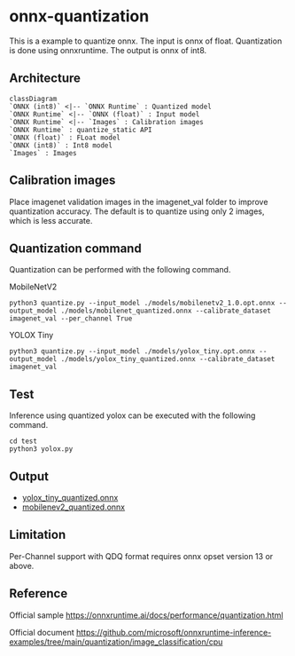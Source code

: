 # onnx-quantization

This is a example to quantize onnx. The input is onnx of float. Quantization is done using onnxruntime. The output is onnx of int8.

## Architecture

```mermaid
classDiagram
`ONNX (int8)` <|-- `ONNX Runtime` : Quantized model
`ONNX Runtime` <|-- `ONNX (float)` : Input model
`ONNX Runtime` <|-- `Images` : Calibration images
`ONNX Runtime` : quantize_static API
`ONNX (float)` : FLoat model
`ONNX (int8)` : Int8 model
`Images` : Images
```

## Calibration images

Place imagenet validation images in the imagenet_val folder to improve quantization accuracy. The default is to quantize using only 2 images, which is less accurate.

## Quantization command

Quantization can be performed with the following command. 

MobileNetV2

```
python3 quantize.py --input_model ./models/mobilenetv2_1.0.opt.onnx --output_model ./models/mobilenet_quantized.onnx --calibrate_dataset imagenet_val --per_channel True
```

YOLOX Tiny

```
python3 quantize.py --input_model ./models/yolox_tiny.opt.onnx --output_model ./models/yolox_tiny_quantized.onnx --calibrate_dataset imagenet_val
```

## Test

Inference using quantized yolox can be executed with the following command.

```
cd test
python3 yolox.py
```

## Output

- [yolox_tiny_quantized.onnx](yolox_tiny_quantized.onnx)
- [mobilenev2_quantized.onnx](mobilenev2_quantized.onnx)

## Limitation

Per-Channel support with QDQ format requires onnx opset version 13 or above.

## Reference

Official sample
https://onnxruntime.ai/docs/performance/quantization.html

Official document
https://github.com/microsoft/onnxruntime-inference-examples/tree/main/quantization/image_classification/cpu
